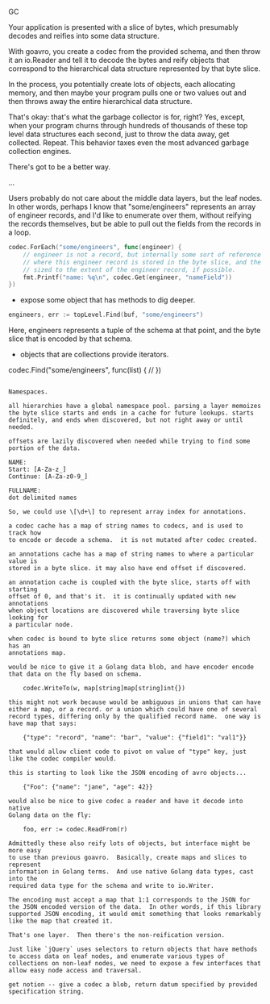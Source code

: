 GC

Your application is presented with a slice of bytes, which presumably
decodes and reifies into some data structure.

With goavro, you create a codec from the provided schema, and then
throw it an io.Reader and tell it to decode the bytes and reify
objects that correspond to the hierarchical data structure represented
by that byte slice.

In the process, you potentially create lots of objects, each
allocating memory, and then maybe your program pulls one or two values
out and then throws away the entire hierarchical data structure.

That's okay: that's what the garbage collector is for, right?  Yes,
except, when your program churns through hundreds of thousands of
these top level data structures each second, just to throw the data
away, get collected.  Repeat.  This behavior taxes even the most
advanced garbage collection engines.

There's got to be a better way.

...

Users probably do not care about the middle data layers, but the leaf
nodes.  In other words, perhaps I know that "some/engineers"
represents an array of engineer records, and I'd like to enumerate
over them, without reifying the records themselves, but be able to
pull out the fields from the records in a loop.

```Go
codec.ForEach("some/engineers", func(engineer) {
    // engineer is not a record, but internally some sort of reference pointer to
    // where this engineer record is stored in the byte slice, and the byte slice is
    // sized to the extent of the engineer record, if possible.
    fmt.Printf("name: %q\n", codec.Get(engineer, "nameField"))
})
```

* expose some object that has methods to dig deeper.

```Go
engineers, err := topLevel.Find(buf, "some/engineers")
```

Here, engineers represents a tuple of the schema at that point, and
the byte slice that is encoded by that schema.

* objects that are collections provide iterators.

codec.Find("some/engineers", func(list) {
    // 
})
```

Namespaces. 

all hierarchies have a global namespace pool. parsing a layer memoizes
the byte slice starts and ends in a cache for future lookups. starts
definitely, and ends when discovered, but not right away or until
needed.

offsets are lazily discovered when needed while trying to find some
portion of the data.

NAME:
Start: [A-Za-z_]
Continue: [A-Za-z0-9_]

FULLNAME:
dot delimited names

So, we could use \[\d+\] to represent array index for annotations.

a codec cache has a map of string names to codecs, and is used to track how
to encode or decode a schema.  it is not mutated after codec created.

an annotations cache has a map of string names to where a particular value is
stored in a byte slice. it may also have end offset if discovered.

an annotation cache is coupled with the byte slice, starts off with starting
offset of 0, and that's it.  it is continually updated with new annotations
when object locations are discovered while traversing byte slice looking for
a particular node.

when codec is bound to byte slice returns some object (name?) which has an
annotations map.

would be nice to give it a Golang data blob, and have encoder encode
that data on the fly based on schema.

    codec.WriteTo(w, map[string]map[string]int{})

this might not work because would be ambiguous in unions that can have
either a map, or a record. or a union which could have one of several
record types, differing only by the qualified record name.  one way is
have map that says:

    {"type": "record", "name": "bar", "value": {"field1": "val1"}}

that would allow client code to pivot on value of "type" key, just
like the codec compiler would.

this is starting to look like the JSON encoding of avro objects...

    {"Foo": {"name": "jane", "age": 42}}

would also be nice to give codec a reader and have it decode into native
Golang data on the fly:

    foo, err := codec.ReadFrom(r)

Admittedly these also reify lots of objects, but interface might be more easy
to use than previous goavro.  Basically, create maps and slices to represent
information in Golang terms.  And use native Golang data types, cast into the
required data type for the schema and write to io.Writer.

The encoding must accept a map that 1:1 corresponds to the JSON for
the JSON encoded version of the data.  In other words, if this library
supported JSON encoding, it would emit something that looks remarkably
like the map that created it.

That's one layer.  Then there's the non-reification version.

Just like `jQuery` uses selectors to return objects that have methods
to access data on leaf nodes, and enumerate various types of
collections on non-leaf nodes, we need to expose a few interfaces that
allow easy node access and traversal.

get notion -- give a codec a blob, return datum specified by provided specification string.
